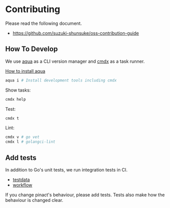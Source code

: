 # Contributing

Please read the following document.

- https://github.com/suzuki-shunsuke/oss-contribution-guide

## How To Develop

We use [aqua](https://aquaproj.github.io/) as a CLI version manager and [cmdx](https://github.com/suzuki-shunsuke/cmdx) as a task runner.

[How to install aqua](https://aquaproj.github.io/docs/install)

```sh
aqua i # Install development tools including cmdx
```

Show tasks:

```sh
cmdx help
```

Test:

```sh
cmdx t
```

Lint:

```sh
cmdx v # go vet
cmdx l # golangci-lint
```

## Add tests

In addition to Go's unit tests, we run integration tests in CI.

- [testdata](testdata)
- [workflow](https://github.com/suzuki-shunsuke/pinact/blob/b60761b24a99aa946c45623c2ef2e1e673c257cf/.github/workflows/wc-test.yaml#L34-L67)

If you change pinact's behaviour, please add tests.
Tests also make how the behaviour is changed clear.
